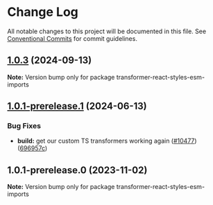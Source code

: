 # Change Log

All notable changes to this project will be documented in this file.
See [Conventional Commits](https://conventionalcommits.org) for commit guidelines.

## [1.0.3](https://github.com/patternfly/patternfly-react/compare/transformer-react-styles-esm-imports@1.0.1-prerelease.1...transformer-react-styles-esm-imports@1.0.3) (2024-09-13)

**Note:** Version bump only for package transformer-react-styles-esm-imports

## [1.0.1-prerelease.1](https://github.com/patternfly/patternfly-react/compare/transformer-react-styles-esm-imports@1.0.1-prerelease.0...transformer-react-styles-esm-imports@1.0.1-prerelease.1) (2024-06-13)

### Bug Fixes

- **build:** get our custom TS transformers working again ([#10477](https://github.com/patternfly/patternfly-react/issues/10477)) ([696957c](https://github.com/patternfly/patternfly-react/commit/696957c7d61903cae274e6d2513f4402e1c0be37))

## 1.0.1-prerelease.0 (2023-11-02)

**Note:** Version bump only for package transformer-react-styles-esm-imports
